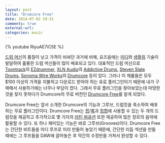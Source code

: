 ```yaml
---
layout: post
title: "Drumcore Free"
date: 2014-07-02 19:31
comments: true
external-url:
categories: music
---
```


{% youtube RiyuAE7iC5E %}

[드럼 머신](http://en.wikipedia.org/wiki/drum_machine)의 품질이 낮고 가격이 비싸던 과거에 비해, 요즈음에는 [미디](http://en.wikipedia.org/wiki/midi)와 [샘플링](http://en.wikipedia.org/wiki/Music_sampling) 기술이 발달하여 훌륭한 드럼 머신들이 많이 배포되고 있다. 대표적인 드럼 머신으로 [Toontrack](http://www.toontrack.com/)의 [EZdrummer](http://www.toontrack.com/ezdrummer-line/), [XLN Audio](http://www.xlnaudio.com/)의 [Addictive Drums](http://www.xlnaudio.com/addictivedrums/), [Steven Slate Drums](http://www.stevenslatedrums.com/), [Sonoma Wire Works](http://www.sonomawireworks.com/index.php)의 [Drumcore](http://www.sonomawireworks.com/drumcore3/) 등이 있다. 그러나 이 제품들은 모두 $100 이상의 가격을 지불하고 다운로드 받아야 하는 유료 플러그인이기 때문에 내가 구매해서 사용하기에는 너무나 부담이 컸다. 그래서 무료 플러그인을 찾아보았는데 마땅한 것을 찾지 못하다가 Drumcore의 무료 버전인 [Drumcore Free](http://www.sonomawireworks.com/drumcore/downloads/#DrumCoreFREE)를 알게 되었다.

<!--more-->

Drumcore Free는 앞서 소개한 Drumcore의 기능과 그루브, 드럼킷을 축소하여 배포하는 무료 플러그인이다. Drumcore Free는 [팝](http://en.wikipedia.org/wiki/Pop_music)/[록](http://en.wikipedia.org/wiki/Rock_music)과 [힙합](http://en.wikipedia.org/wiki/Hip_hop_music)에 사용할 수 있는 두 개의 드럼킷을 제공하고 추가적으로 몇 가지의 [라틴 퍼큐션](http://en.wikipedia.org/wiki/Latin_percussion) 또한 제공하여 많은 장르의 음악에 활용할 수 있다. 또 하나 재미있는 기능은 바로 그루브(Grooves)이다. Drumcore Free는 간단한 비트들을 미디 루프로 미리 만들어 놓았기 때문에, 간단한 리듬 섹션을 만들 때에는 그 루프들을 DAW에 끌어놓은 후 약간의 수정만을 거쳐서 완성할 수 있다. 